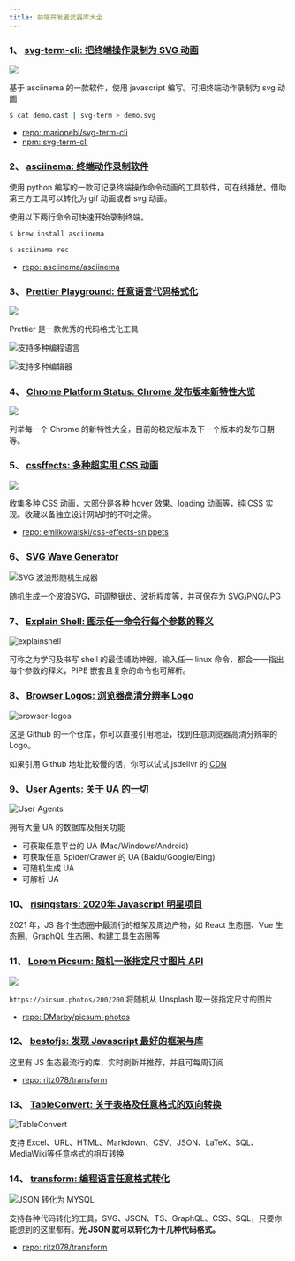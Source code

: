 ```yaml
---
title: 前端开发者武器库大全
---
```



### **1、 [svg-term-cli: 把终端操作录制为 SVG 动画](https://github.com/marionebl/svg-term-cli)**

![](./assets/commitlint.svg)

基于 asciinema 的一款软件，使用 javascript 编写。可把终端动作录制为 svg 动画

``` bash
$ cat demo.cast | svg-term > demo.svg
```


+ [repo: marionebl/svg-term-cli](https://github.com/marionebl/svg-term-cli)
+ [npm: svg-term-cli](https://npmjs.com/package/svg-term-cli)
    

### **2、 [asciinema: 终端动作录制软件](https://asciinema.org/)**

使用 python 编写的一款可记录终端操作命令动画的工具软件，可在线播放。借助第三方工具可以转化为 gif 动画或者 svg 动画。

使用以下两行命令可快速开始录制终端。

``` bash
$ brew install asciinema

$ asciinema rec
```


+ [repo: asciinema/asciinema](https://github.com/asciinema/asciinema)

    

### **3、 [Prettier Playground: 任意语言代码格式化](https://prettier.io/playground/)**

![](./assets/prettier.png)

Prettier 是一款优秀的代码格式化工具

![支持多种编程语言](./assets/prettier-lang.png)

![支持多种编辑器](./assets/prettier-editor.png)




    

### **4、 [Chrome Platform Status: Chrome 发布版本新特性大览](https://www.chromestatus.com/features/schedule)**

![](./assets/chromestatus.png)

列举每一个 Chrome 的新特性大全，目前的稳定版本及下一个版本的发布日期等。




    

### **5、 [cssffects: 多种超实用 CSS 动画](https://emilkowalski.github.io/css-effects-snippets/)**

![](./assets/csseffects.png)

收集多种 CSS 动画，大部分是各种 hover 效果、loading 动画等，纯 CSS 实现。收藏以备独立设计网站时的不时之需。


+ [repo: emilkowalski/css-effects-snippets](https://github.com/emilkowalski/css-effects-snippets)

    

### **6、 [SVG Wave Generator](https://www.softr.io/tools/svg-wave-generator)**

![SVG 波浪形随机生成器](./assets/svg-creator.png)

随机生成一个波浪SVG，可调整锯齿、波折程度等，并可保存为 SVG/PNG/JPG




    

### **7、 [Explain Shell: 图示任一命令行每个参数的释义](https://explainshell.com/)**

![explainshell](./assets/explainshell.png)

可称之为学习及书写 shell 的最佳辅助神器，输入任一 linux 命令，都会一一指出每个参数的释义，PIPE 嵌套且复杂的命令也可解析。




    

### **8、 [Browser Logos: 浏览器高清分辨率 Logo](https://github.com/alrra/browser-logos)**

![browser-logos](https://cdn.jsdelivr.net/gh/alrra/browser-logos/src/browser-logos.gif)

这是 Github 的一个仓库，你可以直接引用地址，找到任意浏览器高清分辨率的Logo。

如果引用 Github 地址比较慢的话，你可以试试 jsdelivr 的 [CDN](https://cdn.jsdelivr.net/gh/alrra/browser-logos/src/chrome/chrome_64x64.png)




    

### **9、 [User Agents: 关于 UA 的一切](https://user-agents.net/)**

![User Agents](./assets/ua.png)

拥有大量 UA 的数据库及相关功能

+ 可获取任意平台的 UA (Mac/Windows/Android)
+ 可获取任意 Spider/Crawer 的 UA (Baidu/Google/Bing)
+ 可随机生成 UA
+ 可解析 UA




    

### **10、 [risingstars: 2020年 Javascript 明星项目](https://risingstars.js.org/2020/zh)**

2021 年，JS 各个生态圈中最流行的框架及周边产物，如 React 生态圈、Vue 生态圈、GraphQL 生态圈、构建工具生态圈等




    

### **11、 [Lorem Picsum: 随机一张指定尺寸图片 API](https://picsum.photos/)**

![](./assets/picsum.png)

`https://picsum.photos/200/200` 将随机从 Unsplash 取一张指定尺寸的图片


+ [repo: DMarby/picsum-photos](https://github.com/DMarby/picsum-photos)

    

### **12、 [bestofjs: 发现 Javascript 最好的框架与库](https://bestofjs.org/)**

这里有 JS 生态最流行的库，实时刷新并推荐，并且可每周订阅


+ [repo: ritz078/transform](https://github.com/ritz078/transform)

    

### **13、 [TableConvert: 关于表格及任意格式的双向转换](https://tableconvert.com/)**

![TableConvert](./assets/tableconvert.png)

支持 Excel、URL、HTML、Markdown、CSV、JSON、LaTeX、SQL、MediaWiki等任意格式的相互转换




    

### **14、 [transform: 编程语言任意格式转化](https://transform.tools/)**

![JSON 转化为 MYSQL](./assets/transform.png)

支持各种代码转化的工具，SVG、JSON、TS、GraphQL、CSS、SQL，只要你能想到的这里都有。**光 JSON 就可以转化为十几种代码格式。**


+ [repo: ritz078/transform](https://github.com/ritz078/transform)

    

